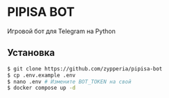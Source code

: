 # PIPISA BOT
Игровой бот для Telegram на Python

## Установка
```sh
$ git clone https://github.com/zypperia/pipisa-bot
$ cp .env.example .env
$ nano .env # Измените BOT_TOKEN на свой
$ docker compose up -d
```
